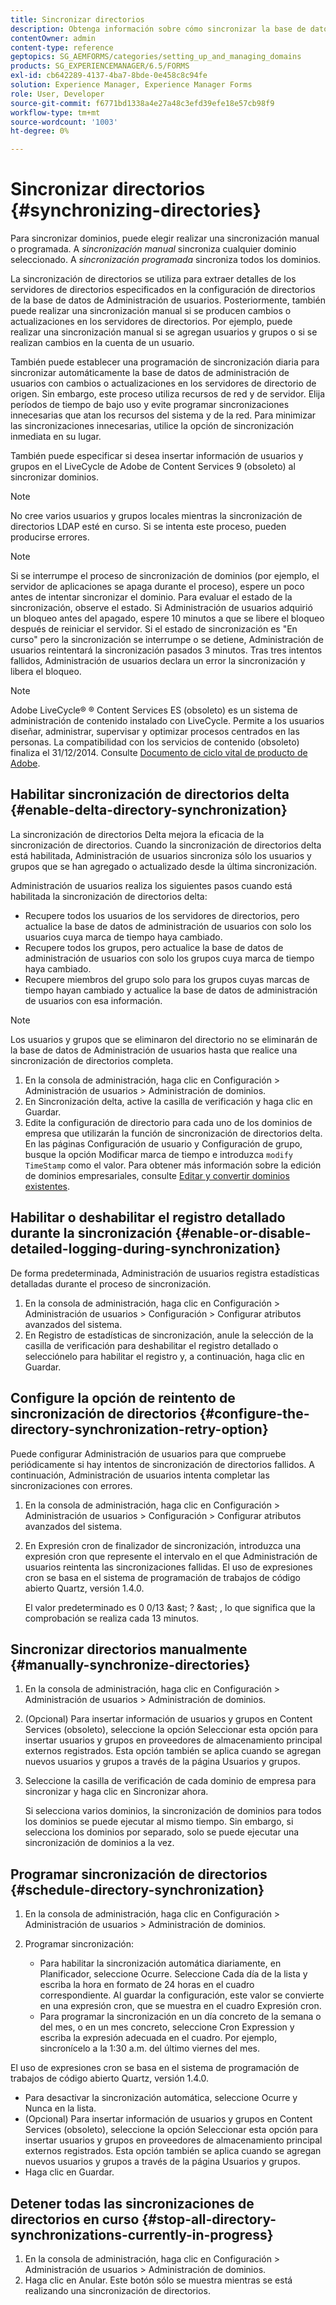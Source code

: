 ```yaml
---
title: Sincronizar directorios
description: Obtenga información sobre cómo sincronizar la base de datos de administración de usuarios con los cambios en los servidores de directorio de origen mediante la sincronización manual o programada.
contentOwner: admin
content-type: reference
geptopics: SG_AEMFORMS/categories/setting_up_and_managing_domains
products: SG_EXPERIENCEMANAGER/6.5/FORMS
exl-id: cb642289-4137-4ba7-8bde-0e458c8c94fe
solution: Experience Manager, Experience Manager Forms
role: User, Developer
source-git-commit: f6771bd1338a4e27a48c3efd39efe18e57cb98f9
workflow-type: tm+mt
source-wordcount: '1003'
ht-degree: 0%

---
```


# Sincronizar directorios {#synchronizing-directories}

Para sincronizar dominios, puede elegir realizar una sincronización manual o programada. A *sincronización manual* sincroniza cualquier dominio seleccionado. A *sincronización programada* sincroniza todos los dominios.

La sincronización de directorios se utiliza para extraer detalles de los servidores de directorios especificados en la configuración de directorios de la base de datos de Administración de usuarios. Posteriormente, también puede realizar una sincronización manual si se producen cambios o actualizaciones en los servidores de directorios. Por ejemplo, puede realizar una sincronización manual si se agregan usuarios y grupos o si se realizan cambios en la cuenta de un usuario.

También puede establecer una programación de sincronización diaria para sincronizar automáticamente la base de datos de administración de usuarios con cambios o actualizaciones en los servidores de directorio de origen. Sin embargo, este proceso utiliza recursos de red y de servidor. Elija períodos de tiempo de bajo uso y evite programar sincronizaciones innecesarias que atan los recursos del sistema y de la red. Para minimizar las sincronizaciones innecesarias, utilice la opción de sincronización inmediata en su lugar.

También puede especificar si desea insertar información de usuarios y grupos en el LiveCycle de Adobe de Content Services 9 (obsoleto) al sincronizar dominios.

>[!NOTE]
>
>No cree varios usuarios y grupos locales mientras la sincronización de directorios LDAP esté en curso. Si se intenta este proceso, pueden producirse errores.

>[!NOTE]
>
>Si se interrumpe el proceso de sincronización de dominios (por ejemplo, el servidor de aplicaciones se apaga durante el proceso), espere un poco antes de intentar sincronizar el dominio. Para evaluar el estado de la sincronización, observe el estado. Si Administración de usuarios adquirió un bloqueo antes del apagado, espere 10 minutos a que se libere el bloqueo después de reiniciar el servidor. Si el estado de sincronización es &quot;En curso&quot; pero la sincronización se interrumpe o se detiene, Administración de usuarios reintentará la sincronización pasados 3 minutos. Tras tres intentos fallidos, Administración de usuarios declara un error la sincronización y libera el bloqueo.

>[!NOTE]
>
>Adobe LiveCycle® ® Content Services ES (obsoleto) es un sistema de administración de contenido instalado con LiveCycle. Permite a los usuarios diseñar, administrar, supervisar y optimizar procesos centrados en las personas. La compatibilidad con los servicios de contenido (obsoleto) finaliza el 31/12/2014. Consulte [Documento de ciclo vital de producto de Adobe](https://www.adobe.com/support/products/enterprise/eol/eol_matrix.html).

## Habilitar sincronización de directorios delta {#enable-delta-directory-synchronization}

La sincronización de directorios Delta mejora la eficacia de la sincronización de directorios. Cuando la sincronización de directorios delta está habilitada, Administración de usuarios sincroniza sólo los usuarios y grupos que se han agregado o actualizado desde la última sincronización.

Administración de usuarios realiza los siguientes pasos cuando está habilitada la sincronización de directorios delta:

* Recupere todos los usuarios de los servidores de directorios, pero actualice la base de datos de administración de usuarios con solo los usuarios cuya marca de tiempo haya cambiado.
* Recupere todos los grupos, pero actualice la base de datos de administración de usuarios con solo los grupos cuya marca de tiempo haya cambiado.
* Recupere miembros del grupo solo para los grupos cuyas marcas de tiempo hayan cambiado y actualice la base de datos de administración de usuarios con esa información.

>[!NOTE]
>
>Los usuarios y grupos que se eliminaron del directorio no se eliminarán de la base de datos de Administración de usuarios hasta que realice una sincronización de directorios completa.

1. En la consola de administración, haga clic en Configuración > Administración de usuarios > Administración de dominios.
1. En Sincronización delta, active la casilla de verificación y haga clic en Guardar.
1. Edite la configuración de directorio para cada uno de los dominios de empresa que utilizarán la función de sincronización de directorios delta. En las páginas Configuración de usuario y Configuración de grupo, busque la opción Modificar marca de tiempo e introduzca `modify TimeStamp` como el valor. Para obtener más información sobre la edición de dominios empresariales, consulte [Editar y convertir dominios existentes](/help/forms/using/admin-help/editing-converting-existing-domains.md#editing-and-converting-existing-domains).

## Habilitar o deshabilitar el registro detallado durante la sincronización {#enable-or-disable-detailed-logging-during-synchronization}

De forma predeterminada, Administración de usuarios registra estadísticas detalladas durante el proceso de sincronización.

1. En la consola de administración, haga clic en Configuración > Administración de usuarios > Configuración > Configurar atributos avanzados del sistema.
1. En Registro de estadísticas de sincronización, anule la selección de la casilla de verificación para deshabilitar el registro detallado o selecciónelo para habilitar el registro y, a continuación, haga clic en Guardar.

## Configure la opción de reintento de sincronización de directorios {#configure-the-directory-synchronization-retry-option}

Puede configurar Administración de usuarios para que compruebe periódicamente si hay intentos de sincronización de directorios fallidos. A continuación, Administración de usuarios intenta completar las sincronizaciones con errores.

1. En la consola de administración, haga clic en Configuración > Administración de usuarios > Configuración > Configurar atributos avanzados del sistema.
1. En Expresión cron de finalizador de sincronización, introduzca una expresión cron que represente el intervalo en el que Administración de usuarios reintenta las sincronizaciones fallidas. El uso de expresiones cron se basa en el sistema de programación de trabajos de código abierto Quartz, versión 1.4.0.

   El valor predeterminado es 0 0/13 &amp;ast; ? &amp;ast; , lo que significa que la comprobación se realiza cada 13 minutos.

## Sincronizar directorios manualmente {#manually-synchronize-directories}

1. En la consola de administración, haga clic en Configuración > Administración de usuarios > Administración de dominios.
1. (Opcional) Para insertar información de usuarios y grupos en Content Services (obsoleto), seleccione la opción Seleccionar esta opción para insertar usuarios y grupos en proveedores de almacenamiento principal externos registrados. Esta opción también se aplica cuando se agregan nuevos usuarios y grupos a través de la página Usuarios y grupos.
1. Seleccione la casilla de verificación de cada dominio de empresa para sincronizar y haga clic en Sincronizar ahora.

   Si selecciona varios dominios, la sincronización de dominios para todos los dominios se puede ejecutar al mismo tiempo. Sin embargo, si selecciona los dominios por separado, solo se puede ejecutar una sincronización de dominios a la vez.

## Programar sincronización de directorios {#schedule-directory-synchronization}

1. En la consola de administración, haga clic en Configuración > Administración de usuarios > Administración de dominios.
1. Programar sincronización:

   * Para habilitar la sincronización automática diariamente, en Planificador, seleccione Ocurre. Seleccione Cada día de la lista y escriba la hora en formato de 24 horas en el cuadro correspondiente. Al guardar la configuración, este valor se convierte en una expresión cron, que se muestra en el cuadro Expresión cron.
   * Para programar la sincronización en un día concreto de la semana o del mes, o en un mes concreto, seleccione Cron Expression y escriba la expresión adecuada en el cuadro. Por ejemplo, sincronícelo a la 1:30 a.m. del último viernes del mes.

El uso de expresiones cron se basa en el sistema de programación de trabajos de código abierto Quartz, versión 1.4.0.

* Para desactivar la sincronización automática, seleccione Ocurre y Nunca en la lista.
* (Opcional) Para insertar información de usuarios y grupos en Content Services (obsoleto), seleccione la opción Seleccionar esta opción para insertar usuarios y grupos en proveedores de almacenamiento principal externos registrados. Esta opción también se aplica cuando se agregan nuevos usuarios y grupos a través de la página Usuarios y grupos.
* Haga clic en Guardar.

## Detener todas las sincronizaciones de directorios en curso {#stop-all-directory-synchronizations-currently-in-progress}

1. En la consola de administración, haga clic en Configuración > Administración de usuarios > Administración de dominios.
1. Haga clic en Anular. Este botón sólo se muestra mientras se está realizando una sincronización de directorios.
